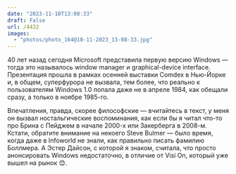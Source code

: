 ```yaml
---
date: "2023-11-10T13:08:33"
draft: False
url: /4432
images:
  - "photos/photo_164@10-11-2023_13-08-33.jpg"
---
```


40 лет назад сегодня Microsoft представила первую версию Windows — тогда это называлось window manager и graphical-device interface. Презентация прошла в рамках осенней выставки Comdex в Нью-Йорке и, в общем, суперфурора не вызвала, тем более, что реально к пользователям Windows 1.0 попала даже не в апреле 1984, как обещали сразу, а только в ноябре 1985-го. 

Впечатления, правда, скорее философские — вчитайтесь в текст, у меня он вызвал ностальгические воспоминания, как если бы я читал что-то про Брина с Пейджем в начале 2000-х или Закерберга в 2008-м. Кстати, обратите внимание на некоего Steve Bulmer — было время, когда даже в Infoworld не знали, как правильно писать фамилию Боллмера. А Эстер Дайсон, с которой я знаком, считала, что просто анонсировать Windows недостаточно, в отличие от Visi On, который уже вышел на рынок 😊.
